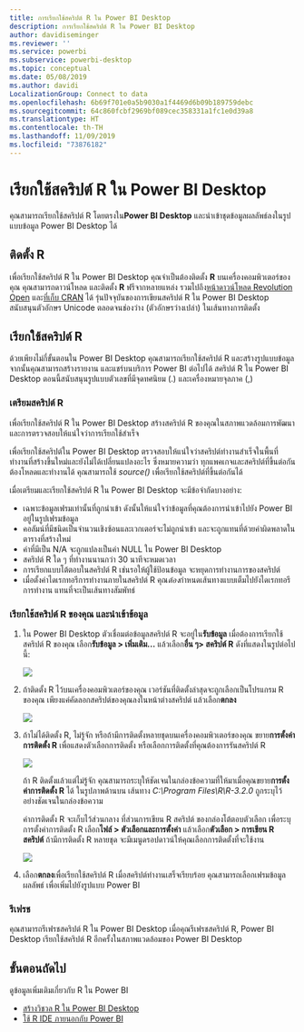 ```yaml
---
title: การเรียกใช้สคริปต์ R ใน Power BI Desktop
description: การเรียกใช้สคริปต์ R ใน Power BI Desktop
author: davidiseminger
ms.reviewer: ''
ms.service: powerbi
ms.subservice: powerbi-desktop
ms.topic: conceptual
ms.date: 05/08/2019
ms.author: davidi
LocalizationGroup: Connect to data
ms.openlocfilehash: 6b69f701e0a5b9030a1f4469d6b09b189759debc
ms.sourcegitcommit: 64c860fcbf2969bf089cec358331a1fc1e0d39a8
ms.translationtype: HT
ms.contentlocale: th-TH
ms.lasthandoff: 11/09/2019
ms.locfileid: "73876182"
---
```

# <a name="run-r-scripts-in-power-bi-desktop"></a>เรียกใช้สคริปต์ R ใน Power BI Desktop
คุณสามารถเรียกใช้สคริปต์ R โดยตรงใน**Power BI Desktop** และนำเข้าชุดข้อมูลผลลัพธ์ลงในรูปแบบข้อมูล Power BI Desktop ได้

## <a name="install-r"></a>ติดตั้ง R
เพื่อเรียกใช้สคริปต์ R ใน Power BI Desktop คุณจำเป็นต้องติดตั้ง **R** บนเครื่องคอมพิวเตอร์ของคุณ คุณสามารถดาวน์โหลด และติดตั้ง **R** ฟรีจากหลายแหล่ง รวมไปถึง[หน้าดาวน์โหลด Revolution Open](https://mran.revolutionanalytics.com/download/) และ[ที่เก็บ CRAN](https://cran.r-project.org/bin/windows/base/) ได้ รุ่นปัจจุบันของการเขียนสคริปต์ R ใน Power BI Desktop สนับสนุนตัวอักษร Unicode ตลอดจนช่องว่าง (ตัวอักษรว่างเปล่า) ในเส้นทางการติดตั้ง

## <a name="run-r-scripts"></a>เรียกใช้สคริปต์ R
ด้วยเพียงไม่กี่ขั้นตอนใน Power BI Desktop คุณสามารถเรียกใช้สคริปต์ R และสร้างรูปแบบข้อมูล จากนั้นคุณสามารถสร้างรายงาน และแชร์บนบริการ Power BI ต่อไปได้ สคริปต์ R ใน Power BI Desktop ตอนนี้สนับสนุนรูปแบบตัวเลขที่มีจุดทศนิยม (.) และเครื่องหมายจุลภาค (,)

### <a name="prepare-an-r-script"></a>เตรียมสคริปต์ R
เพื่อเรียกใช้สคริปต์ R ใน Power BI Desktop สร้างสคริปต์ R ของคุณในสภาพแวดล้อมการพัฒนา และการตรวจสอบให้แน่ใจว่าการเรียกใช้สำเร็จ

เพื่อเรียกใช้สคริปต์ใน Power BI Desktop ตรวจสอบให้แน่ใจว่าสคริปต์ทำงานสำเร็จในพื้นที่ทำงานที่สร้างขึ้นใหม่และยังไม่ได้เปลี่ยนแปลงอะไร ซึ่งหมายความว่า ทุกแพคเกจและสคริปต์ที่ขึ้นต่อกัน ต้องโหลดและทำงานได้ คุณสามารถใช้ *source()* เพื่อเรียกใช้สคริปต์ที่ขึ้นต่อกันได้

เมื่อเตรียมและเรียกใช้สคริปต์ R ใน Power BI Desktop จะมีข้อจำกัดบางอย่าง:

* เฉพาะข้อมูลเฟรมเท่านั้นที่ถูกนำเข้า ดังนั้นให้แน่ใจว่าข้อมูลที่คุณต้องการนำเข้าไปยัง Power BI อยู่ในรูปเฟรมข้อมูล
* คอลัมน์ที่มีชนิดเป็นจำนวนเชิงซ้อนและเวกเตอร์จะไม่ถูกนำเข้า และจะถูกแทนที่ด้วยค่าผิดพลาดในตารางที่สร้างใหม่
* ค่าที่มีเป็น N/A จะถูกแปลงเป็นค่า NULL ใน Power BI Desktop
* สคริปต์ R ใด ๆ ที่ทำงานนานกว่า 30 นาทีจะหมดเวลา
* การเรียกแบบโต้ตอบในสคริปต์ R เช่นรอให้ผู้ใช้ป้อนข้อมูล จะหยุดการทำงานการของสคริปต์
* เมื่อตั้งค่าไดเรกทอรีการทำงานภายในสคริปต์ R คุณ*ต้อง*กำหนดเส้นทางแบบเต็มไปยังไดเรกทอรีการทำงาน แทนที่จะเป็นเส้นทางสัมพัทธ์

### <a name="run-your-r-script-and-import-data"></a>เรียกใช้สคริปต์ R ของคุณ และนำเข้าข้อมูล
1. ใน Power BI Desktop ตัวเชื่อมต่อข้อมูลสคริปต์ R จะอยู่ใน**รับข้อมูล** เมื่อต้องการเรียกใช้สคริปต์ R ของคุณ เลือก**รับข้อมูล &gt; เพิ่มเติม...**  แล้วเลือก**อื่น ๆ&gt; สคริปต์ R** ดังที่แสดงในรูปต่อไปนี้:
   
   ![](media/desktop-r-scripts/r-scripts-1.png)
2. ถ้าติดตั้ง R ไว้บนเครื่องคอมพิวเตอร์ของคุณ เวอร์ชันที่ติดตั้งล่าสุดจะถูกเลือกเป็นโปรแกรม R ของคุณ เพียงแค่คัดลอกสคริปต์ของคุณลงในหน้าต่างสคริปต์ แล้วเลือก**ตกลง**
   
   ![](media/desktop-r-scripts/r-scripts-2.png)
3. ถ้าไม่ได้ติดตั้ง R, ไม่รู้จัก หรือถ้ามีการติดตั้งหลายชุดบนเครื่องคอมพิวเตอร์ของคุณ ขยาย**การตั้งค่าการติดตั้ง R** เพื่อแสดงตัวเลือกการติดตั้ง หรือเลือกการติดตั้งที่คุณต้องการรันสคริปต์ R
   
   ![](media/desktop-r-scripts/r-scripts-3.png)
   
   ถ้า R ติดตั้งแล้วแต่ไม่รู้จัก คุณสามารถระบุให้ชัดเจนในกล่องข้อความที่ให้มาเมื่อคุณขยาย**การตั้งค่าการติดตั้ง R** ได้ ในรูปภาพด้านบน เส้นทาง *C:\Program Files\R\R-3.2.0* ถูกระบุไว้อย่างชัดเจนในกล่องข้อความ
   
   ค่าการติดตั้ง R จะเก็บไว้ส่วนกลาง ที่ส่วนการเขียน R สคริปต์ ของกล่องโต้ตอบตัวเลือก เพื่อระบุการตั้งค่าการติดตั้ง R เลือก**ไฟล์ > ตัวเลือกและการตั้งค่า** แล้วเลือก**ตัวเลือก > การเขียน R สคริปต์** ถ้ามีการติดตั้ง R หลายชุด จะมีเมนูดรอปดาวน์ให้คุณเลือกการติดตั้งที่จะใช้งาน
   
   ![](media/desktop-r-scripts/r-scripts-4.png)
4. เลือก**ตกลง**เพื่อเรียกใช้สคริปต์ R เมื่อสคริปต์ทำงานเสร็จเรียบร้อย คุณสามารถเลือกเฟรมข้อมูลผลลัพธ์ เพื่อเพิ่มไปยังรูปแบบ Power BI

### <a name="refresh"></a>รีเฟรช
คุณสามารถรีเฟรชสคริปต์ R ใน Power BI Desktop เมื่อคุณรีเฟรชสคริปต์ R, Power BI Desktop เรียกใช้สคริปต์ R อีกครั้งในสภาพแวดล้อมของ Power BI Desktop

## <a name="next-steps"></a>ขั้นตอนถัดไป
ดูข้อมูลเพิ่มเติมเกี่ยวกับ R ใน Power BI

* [สร้างวิชวล R ใน Power BI Desktop](desktop-r-visuals.md)
* [ใช้ R IDE ภายนอกกับ Power BI](desktop-r-ide.md)

